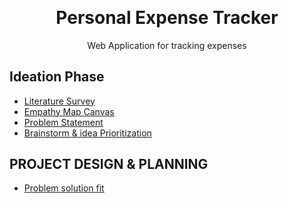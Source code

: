 <p align="center" style="margin-bottom: 0px !important;">
</p>
<h1 align="center" style="margin-top: 0px;">Personal Expense Tracker</h1>

<p align="center" >Web Application for tracking expenses</p>

## Ideation Phase

* [Literature Survey](https://github.com/IBM-EPBL/IBM-Project-12370-1659448664/blob/main/Project%20Design%20%26%20Planning/IDEATION%20PHASE/Literature%20Survey.pdf)
* [Empathy Map Canvas](https://github.com/IBM-EPBL/IBM-Project-12370-1659448664/blob/main/Project%20Design%20%26%20Planning/IDEATION%20PHASE/Empathy%20Map.pdf)
* [Problem Statement](https://github.com/IBM-EPBL/IBM-Project-12370-1659448664/blob/main/Project%20Design%20%26%20Planning/IDEATION%20PHASE/Problem%20Statement.pdf)
* [Brainstorm & idea Prioritization](https://github.com/IBM-EPBL/IBM-Project-12370-1659448664/blob/main/Project%20Design%20%26%20Planning/IDEATION%20PHASE/BrainStorming.pdf)

## PROJECT DESIGN & PLANNING
* [Problem solution fit](https://github.com/IBM-EPBL/IBM-Project-12370-1659448664/blob/main/Project%20Design%20%26%20Planning/PROJECT%20DESIGN%20PHASE%201/Problem%20-%20Solution%20Fit.pdf)
